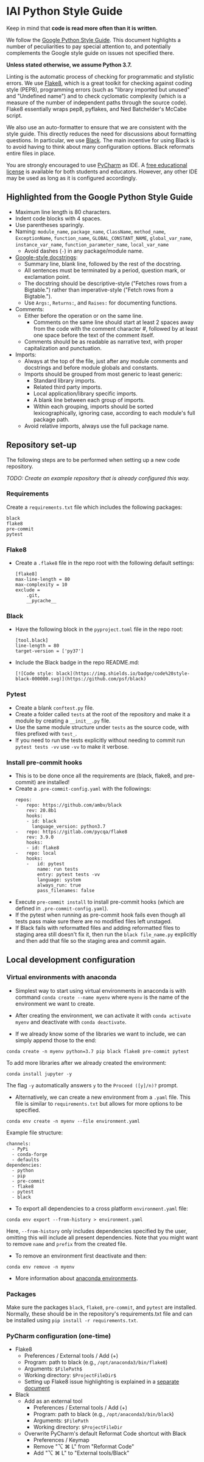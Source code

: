 # IAI Python Style Guide

Keep in mind that **сode is read more often than it is written**.

We follow the [Google Python Style Guide](https://google.github.io/styleguide/pyguide.html).  This document highlights a number of peculiarities to pay special attention to, and potentially complements the Google style guide on issues not specified there.

**Unless stated otherwise, we assume Python 3.7.**

Linting is the automatic process of checking for programmatic and stylistic errors.  We use [Flake8](http://flake8.pycqa.org/en/latest/), which is a great toolkit for checking against coding style (PEP8), programming errors (such as "library imported but unused" and "Undefined name") and to check cyclomatic complexity (which is a measure of the number of independent paths through the source code).  Flake8 essentially wraps pep8, pyflakes, and Ned Batchelder's McCabe script.

We also use an auto-formatter to ensure that we are consistent with the style guide.  This directly reduces the need for discussions about formatting questions.  In particular, we use [Black](https://github.com/psf/black).  The main incentive for using Black is to avoid having to think about many configuration options.  Black reformats entire files in place.

You are strongly encouraged to use [PyCharm](https://www.jetbrains.com/pycharm/) as IDE. A [free educational license](https://www.jetbrains.com/community/education/) is available for both students and educators.  However, any other IDE may be used as long as it is configured accordingly.


## Highlighted from the Google Python Style Guide

  * Maximum line length is 80 characters.
  * Indent code blocks with 4 spaces.
  * Use parentheses sparingly.
  * Naming: `module_name`, `package_name`, `ClassName`, `method_name`, `ExceptionName`, `function_name`, `GLOBAL_CONSTANT_NAME`, `global_var_name`, `instance_var_name`, `function_parameter_name`, `local_var_name`
    - Avoid dashes (`-`) in any package/module name.
  * [Google-style docstrings](https://google.github.io/styleguide/pyguide.html#38-comments-and-docstrings):
    - Summary line, blank line, followed by the rest of the docstring.
    - All sentences must be terminated by a period, question mark, or exclamation point.
    - The docstring should be descriptive-style ("Fetches rows from a Bigtable.") rather than imperative-style ("Fetch rows from a Bigtable.").
    - Use `Args:`, `Returns:`, and `Raises:` for documenting functions.
  * Comments:
    - Either before the operation or on the same line.
      - Comments on the same line should start at least 2 spaces away from the code with the comment character #, followed by at least one space before the text of the comment itself.
    - Comments should be as readable as narrative text, with proper capitalization and punctuation.
  * Imports:
    - Always at the top of the file, just after any module comments and docstrings and before module globals and constants.
    - Imports should be grouped from most generic to least generic:
      - Standard library imports.
      - Related third party imports.
      - Local application/library specific imports.
      - A blank line between each group of imports.
      - Within each grouping, imports should be sorted lexicographically, ignoring case, according to each module's full package path.
    - Avoid relative imports, always use the full package name.


## Repository set-up

The following steps are to be performed when setting up a new code repository.

*TODO: Create an example repository that is already configured this way.*

### Requirements

Create a `requirements.txt` file which includes the following packages:
```
black
flake8
pre-commit
pytest
```

### Flake8

   * Create a `.flake8` file in the repo root with the following default settings:
     ```
     [flake8]
     max-line-length = 80
     max-complexity = 10
     exclude =
         .git,
         __pycache__
     ```

### Black

  * Have the following block in the `pyproject.toml` file in the repo root:
    ```
    [tool.black]
    line-length = 80
    target-version = ['py37']
    ```
  * Include the Black badge in the repo README.md:
    ```
    [![Code style: black](https://img.shields.io/badge/code%20style-black-000000.svg)](https://github.com/psf/black)
    ```

### Pytest

  * Create a blank `conftest.py` file.
  * Create a folder called `tests` at the root of the repository and make it a module by creating a `__init__.py` file.
  * Use the same module structure under `tests` as the source code, with files prefixed with `test_`.
  * If you need to run the tests explicitly without needing to commit run `pytest tests -vv` use `-vv` to make it verbose.

### Install pre-commit hooks

  * This is to be done once all the requirements are (black, flake8, and pre-commit) are installed!
  * Create a `.pre-commit-config.yaml` with the followings:
    ```
    repos:
    -   repo: https://github.com/ambv/black
        rev: 20.8b1
        hooks:
        - id: black
          language_version: python3.7
    -   repo: https://gitlab.com/pycqa/flake8
        rev: 3.9.0
        hooks:
        - id: flake8
    -   repo: local
        hooks:
        -   id: pytest
            name: run tests
            entry: pytest tests -vv
            language: system
            always_run: true
            pass_filenames: false
    ```
  * Execute `pre-commit install` to install pre-commit hooks (which are defined in `.pre-commit-config.yaml`).
  * If the pytest when running as pre-commit hook fails even though all tests pass make sure there are no modified files left unstaged.
  * If Black fails with reformatted files and adding reformatted files to staging area still doesn't fix it, then run the `black file_name.py` explicitly and then add that file so the staging area and commit again.


## Local development configuration

### Virtual environments with anaconda

 - Simplest way to start using virtual environments in anaconda is with command `conda create --name myenv` where `myenv` is the name of the environment we want to create.

 - After creating the environment, we can activate it with `conda activate myenv` and deactivate with `conda deactivate`.


 - If we already know some of the libraries we want to include, we can simply append those to the end:
```
conda create -n myenv python=3.7 pip black flake8 pre-commit pytest
```
To add more libraries after we already created the environment:
```
conda install jupyter -y
```
The flag `-y` automatically answers `y` to the `Proceed ([y]/n)?` prompt.

 - Alternatively, we can create a new environment from a `.yaml` file. This file is similar to `requirements.txt` but allows for more options to be specified.
```
conda env create -n myenv --file environment.yaml
```

Example file structure:
```
channels:
  - PyPi
  - conda-forge
  - defaults
dependencies:
  - python
  - pip
  - pre-commit
  - flake8
  - pytest
  - black
```

 - To export all dependencies to a cross platform `environment.yaml` file:
```
conda env export --from-history > environment.yaml
```
Here, `--from-history` only includes dependencies specified by the user, omitting this will include all present dependencies. Note that you might want to remove `name` and `prefix` from the created file.

 - To remove an environment first deactivate and then:
```
conda env remove -n myenv
```

 - More information about [anaconda environments](https://docs.conda.io/projects/conda/en/latest/user-guide/tasks/manage-environments.html).

### Packages

Make sure the packages `black`, `flake8`, `pre-commit`, and `pytest` are installed.
Normally, these should be in the repository's requirements.txt file and can be installed using `pip install -r requirements.txt`.

### PyCharm configuration (one-time)

  * Flake8
    - Preferences / External tools / Add (+)
    - Program: path to black (e.g., `/opt/anaconda3/bin/flake8`)
    - Arguments: `$FilePath$`
    - Working directory: `$ProjectFileDir$`
    - Setting up Flake8 issue highlighting is explained in a [separate document](PyCharm_Flake8.md)
  * Black
    - Add as an external tool
      - Preferences / External tools / Add (+)
      - Program: path to black (e.g., `/opt/anaconda3/bin/black`)
      - Arguments: `$FilePath`
      - Working directory: `$ProjectFileDir`
    - Overwrite PyCharm's default Reformat Code shortcut with Black
      - Preferences / Keymap
      - Remove "&#8997; &#8984; L" from "Reformat Code"
      - Add "&#8997; &#8984; L" to "External tools/Black"

